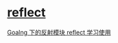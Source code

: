 # [reflect](https://golang.org/pkg/reflect/)

[Goalng 下的反射模块 reflect 学习使用](https://www.jianshu.com/p/42c19f88df6c)
